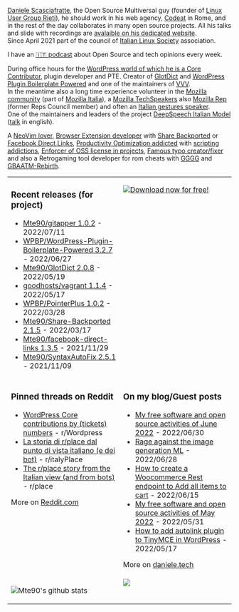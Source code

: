 [Daniele Scasciafratte](https://twitter.com/mte90net), the Open Source Multiversal guy (founder of [Linux User Group Rieti](https://lugrieti.linux.it/)), he should work in his web agency, [Codeat](https://github.com/CodeAtCode) in Rome, and in the rest of the day collaborates in many open source projects. All his talks and slide with recordings are [avalaible on his dedicated website](https://mte90.tech/).   
Since April 2021 part of the council of [Italian Linux Society](https://ils.org) association.

I have an [🇮🇹 podcast](https://daniele.tech/podcast/) about Open Source and tech opinions every week.

During office hours for the [WordPress world of which he is a Core Contributor](https://profiles.wordpress.org/mte90/), plugin developer and PTE. Creator of [GlotDict](https://github.com/Mte90/GlotDict) and [WordPress Plugin Boilerplate Powered](https://github.com/WPBP/) and one of the maintainers of [VVV](https://github.com/Varying-Vagrant-Vagrants).  
In the meantime also a long time experience volunteer in the [Mozilla community](https://mozillians.org/it/u/Mte90/) (part of [Mozilla Italia](https://github.com/MozillaItalia)), a [Mozilla TechSpeakers](https://wiki.mozilla.org/TechSpeakers) also [Mozilla Rep](https://reps.mozilla.org/u/mte90/) (former Reps Council member) and often an [Italian gestures speaker](http://mte90.tech).  
One of the maintainers and leaders of the project [DeepSpeech Italian Model](https://github.com/MozillaItalia/DeepSpeech-Italian-Model) ([talk](https://fosdem.org/2020/schedule/event/how_to_get_fun_with_teamwork/) in english).  

A [NeoVim lover](https://github.com/Mte90/dotfiles), [Browser Extension developer](https://github.com/Mte90/ExtStoreStats) with [Share Backported](https://github.com/Mte90/Share-Backported) or [Facebook Direct Links](https://github.com/Mte90/facebook-direct-links), [Productivity Optimization addicted](https://github.com/Mte90/pydal) with [scripting addictions](https://github.com/Mte90/My-Scripts), [Enforcer of OSS license in projects](https://github.com/Mte90/GH-License), [Famous typo creator/fixer](https://github.com/Mte90/SyntaxAutoFix) and also a Retrogaming tool developer for rom cheats with [GGGG](https://github.com/Mte90/Game-Genie-Good-Guy) and [GBAATM-Rebirth](https://github.com/Mte90/GBAATM-Rebirth).

<table><tr><td valign="top" style="width: 50%;">

### Recent releases (for project)
<!-- recent_releases starts -->
* [Mte90/gitapper 1.0.2](https://github.com/Mte90/gitapper/releases/tag/1.0.2) - 2022/07/11
* [WPBP/WordPress-Plugin-Boilerplate-Powered 3.2.7](https://github.com/WPBP/WordPress-Plugin-Boilerplate-Powered/releases/tag/3.2.7) - 2022/06/27
* [Mte90/GlotDict 2.0.8](https://github.com/Mte90/GlotDict/releases/tag/v2.0.8) - 2022/05/19
* [goodhosts/vagrant 1.1.4](https://github.com/goodhosts/vagrant/releases/tag/1.1.4) - 2022/05/17
* [WPBP/PointerPlus 1.0.2](https://github.com/WPBP/PointerPlus/releases/tag/1.0.2) - 2022/03/28
* [Mte90/Share-Backported 2.1.5](https://github.com/Mte90/Share-Backported/releases/tag/v2.1.5) - 2022/03/17
* [Mte90/facebook-direct-links 1.3.5](https://github.com/Mte90/facebook-direct-links/releases/tag/v1.3.5) - 2021/11/29
* [Mte90/SyntaxAutoFix 2.5.1](https://github.com/Mte90/SyntaxAutoFix/releases/tag/2.5.1) - 2021/11/09
<!-- recent_releases ends -->
</td><td valign="top" style="width: 50%;">

[![Download now for free!](https://daniele.tech/wp-content/uploads/2020/07/cover-300x279.png)](https://daniele.tech/2020/07/contribute-to-open-source-the-right-way-2nd-edition-download-the-free-open-book-now)

</td></tr>
<tr><td valign="top" style="width: 50%;">

### Pinned threads on Reddit
<!-- reddit_pinned starts -->
* [WordPress Core contributions by (tickets) numbers](https://daniele.tech/2022/04/wordpress-core-contributions-by-tickets-numbers/) - r/Wordpress
* [La storia di r/place dal punto di vista italiano (e dei bot)](https://daniele.tech/2022/04/la-storia-di-r-place-dal-punto-di-vista-italiano-e-dei-bot/) - r/italyPlace
* [The r/place story from the Italian view (and from bots)](https://daniele.tech/2022/04/the-r-place-story-from-the-italian-view-and-from-bots/) - r/place
<!-- reddit_pinned ends -->
More on [Reddit.com](https://www.reddit.com/user/Mte90)
</td><td valign="top" style="width: 50%;">

### On my blog/Guest posts
<!-- blog starts -->
* [My free software and open source activities of June 2022](https://daniele.tech/2022/06/my-free-software-and-open-source-activities-of-june-2022/) - 2022/06/30
* [Rage against the image generation ML](https://daniele.tech/2022/06/rage-against-the-image-generation-ml/) - 2022/06/28
* [How to create a Woocommerce Rest endpoint to Add all items to cart](https://daniele.tech/2022/06/how-to-create-a-woocommerce-rest-endpoint-to-add-all-items-to-cart/) - 2022/06/15
* [My free software and open source activities of May 2022](https://daniele.tech/2022/05/my-free-software-and-open-source-activities-of-may-2022/) - 2022/05/31
* [How to add autolink plugin to TinyMCE in WordPress](https://daniele.tech/2022/05/how-to-add-autolink-plugin-to-tinymce-in-wordpress/) - 2022/05/17
<!-- blog ends -->
More on [daniele.tech](https://daniele.tech/)
</td></tr>
<tr><td valign="top" style="width: 50%;">
  
![Mte90's github stats](https://github-readme-stats.vercel.app/api?username=mte90&show_icons=true)
  
</td><td valign="top" style="width: 50%;">
  <a href="https://daniele.tech/podcast"><img src="https://daniele.tech/wp-content/uploads/2020/12/Open_source1-300x300.png"></a>
</td></tr></table>
